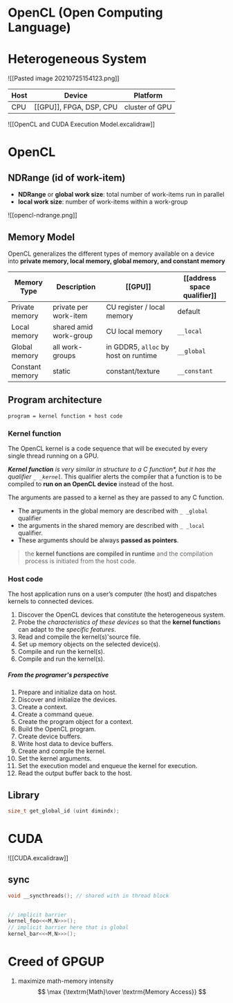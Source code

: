 # OpenCL  (Open Computing Language)

#  Heterogeneous System

![[Pasted image 20210725154123.png]]

| Host | Device                  | Platform       |
| ---- | ----------------------- | -------------- |
| CPU  | [[GPU]], FPGA, DSP, CPU | cluster of GPU |

![[OpenCL and CUDA Execution Model.excalidraw]]

# OpenCL

## NDRange (id of work-item)
- **NDRange** or **global work size**: total number of work-items run in parallel
-  **local work size**: number of work-items within a work-group

![[opencl-ndrange.png]]

##    Memory Model

OpenCL generalizes the different types of memory available on a device into **private memory, local memory, global memory, and constant memory**

| Memory Type     | Description            | [[GPU]]                              | [[address space qualifier]] |
| --------------- | ---------------------- | ------------------------------------ | ---------------------------------- |
| Private memory  | private per work-item  | CU register / local memory           | default                            |
| Local memory    | shared amid work-group | CU local memory                      | `__local`                          |
| Global memory   | all work-groups        | in GDDR5, `alloc` by host on runtime | `__global`                         |
| Constant memory | static                 | constant/texture                     | `__constant`                       |

## Program architecture

	program = kernel function + host code

### Kernel function
The OpenCL kernel is a code sequence that will be executed by every single thread running on a GPU.

_**Kernel function** is very similar in structure to a C function*, but it has the qualifier `_ _kernel`_. This qualifier alerts the compiler that a function is to be compiled to **run on an OpenCL device** instead of the host. 

The arguments are passed to a kernel as they are passed to any C function. 
- The arguments in the global memory are described with `_ _global` qualifier 
- the arguments in the shared memory are described with `_ _local` qualifier. 
- These arguments should be always **passed as pointers**.

>    the **kernel functions are compiled in runtime** and the compilation process is initiated from the host code.

### Host code

The host application runs on a user’s computer (the host) and dispatches kernels to connected devices.

1.  Discover the OpenCL devices that constitute the heterogeneous system.
2.  Probe the *characteristics of these devices* so that the **kernel function**s can adapt to the *specific features*.
3.  Read and compile the kernel(s)'source file.
4. Set up memory objects on the selected device(s).
5. Compile and run the kernel(s).
6. Compile and run the kernel(s).

##### From the programer's perspective

1. Prepare and initialize data on host.  
2. Discover and initialize the devices.  
3. Create a context.  
4. Create a command queue.  
5. Create the program object for a context.  
6. Build the OpenCL program.  
7. Create device buffers.  
8. Write host data to device buffers.  
9. Create and compile the kernel.  
10. Set the kernel arguments.  
11. Set the execution model and enqueue the kernel for execution.  
12. Read the output buffer back to the host.

## Library

```c
size_t get_global_id (uint dimindx);
```

# CUDA

![[CUDA.excalidraw]]
## sync

```c
void __syncthreads(); // shared with in thread block
	

// implicit barrier
kernel_foo<<<M,N>>>();
// implicit barrier here that is global
kernel_bar<<<M,N>>>();
```


# Creed of GPGUP

1.  maximize math-memory intensity
$$
	\max {\textrm{Math}\over \textrm{Memory Access}}
$$
  